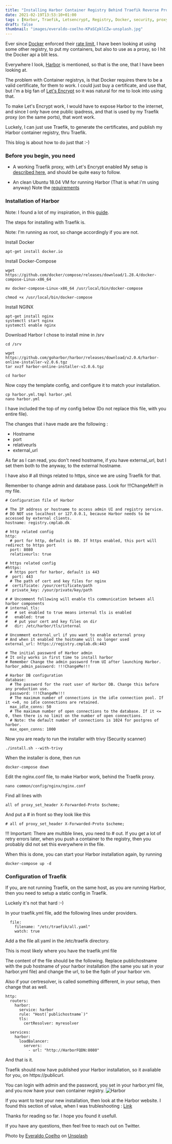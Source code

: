 ```yaml
---
title: "Installing Harbor Container Registry Behind Traefik Reverse Proxy With Letsencrypt Certificate"
date: 2021-02-19T13:53:10+01:00
tags : [Harbor, Traefik, Letsencrypt, Registry, Docker, security, proxy, reverse proxy, Container Registry]
draft: false
thumbnail: "images/everaldo-coelho-KPaSCpklCZw-unsplash.jpg"
---
```

Ever since [Docker](https://www.docker.com) enforced their [rate limit](https://www.docker.com/increase-rate-limits), I have been looking at using some other registry, to put my containers, but also to use as a proxy, so I hit the Docker api a blit less.

Everywhere I look, [Harbor](https://goharbor.io) is mentioned, so that is the one, that I have been looking at.

The problem with Container registrys, is that Docker requires there to be a valid certificate, for them to work.
I could just buy a certificate, and use that, but i'm a big fan of [Let's Encrypt](https://letsencrypt.org) so it was natural for me to look into using that.

To make Let's Encrypt work, I would have to expose Harbor to the internet, and since I only have one public ipadress, and that is used by my Traefik proxy (on the same ports), that wont work. 

Luckely, I can just use Traefik, to generate the certificates, and publish my Harbor container registry, thru Traefik.

This blog is about how to do just that :-) 

### Before you begin, you need

- A working Traefik proxy, with Let's Encrypt enabled
My setup is [described here](https://www.robert-jensen.dk/posts/2021-secure-deployments-with-docker-and-traefik/), and should be quite easy to follow.

- An clean Ubuntu 18.04 VM for running Harbor
(That is what i'm using anyway)
Note the [requirements](https://goharbor.io/docs/2.1.0/install-config/installation-prereqs/)

### Installation of Harbor

Note: I found a lot of my inspiration, in this [guide](https://thenewstack.io/tutorial-install-the-docker-harbor-registry-server-on-ubuntu-18-04/).

The steps for installing with Traefik is.

Note: I'm running as root, so change accordingly if you are not. 

Install Docker
```
apt-get install docker.io
```
Install Docker-Compose
```
wget https://github.com/docker/compose/releases/download/1.28.4/docker-compose-Linux-x86_64

mv docker-compose-Linux-x86_64 /usr/local/bin/docker-compose

chmod +x /usr/local/bin/docker-compose
```
Install NGINX
```
apt-get install nginx
systemctl start nginx
systemctl enable nginx
```

Download Harbor
I chose to install mine in /srv
```
cd /srv

wget https://github.com/goharbor/harbor/releases/download/v2.0.6/harbor-online-installer-v2.0.6.tgz
tar xvzf harbor-online-installer-v2.0.6.tgz

cd harbor
```
Now copy the template config, and configure it to match your installation.

```
cp harbor.yml.tmpl harbor.yml
nano harbor.yml
```
I have included the top of my config below (Do not replace this file, with you entire file). 

The changes that i have made are the following :

- Hostname
- port
- relativeurls
- external_url

As far as I can read, you don't need hostname, if you have external_url, but I set them both to the anyway, to the external hostname.

I have also # all things related to https, since we are using Traefik for that. 

Remember to change admin and database pass. Look for !!!ChangeMe!!! in my file.


```
# Configuration file of Harbor

# The IP address or hostname to access admin UI and registry service.
# DO NOT use localhost or 127.0.0.1, because Harbor needs to be accessed by external clients.
hostname: registry.cmplab.dk

# http related config
http:
  # port for http, default is 80. If https enabled, this port will redirect to https port
  port: 8080
  relativeurls: true

# https related config
#https:
  # https port for harbor, default is 443
#  port: 443
  # The path of cert and key files for nginx
#  certificate: /your/certificate/path
#  private_key: /your/private/key/path

# # Uncomment following will enable tls communication between all harbor components
# internal_tls:
#   # set enabled to true means internal tls is enabled
#   enabled: true
#   # put your cert and key files on dir
#   dir: /etc/harbor/tls/internal

# Uncomment external_url if you want to enable external proxy
# And when it enabled the hostname will no longer used
external_url: https://registry.cmplab.dk:443

# The initial password of Harbor admin
# It only works in first time to install harbor
# Remember Change the admin password from UI after launching Harbor.
harbor_admin_password: !!!ChangeMe!!!

# Harbor DB configuration
database:
  # The password for the root user of Harbor DB. Change this before any production use.
  password: !!!ChangeMe!!!
  # The maximum number of connections in the idle connection pool. If it <=0, no idle connections are retained.
  max_idle_conns: 50
  # The maximum number of open connections to the database. If it <= 0, then there is no limit on the number of open connections.
  # Note: the default number of connections is 1024 for postgres of harbor.
  max_open_conns: 1000
```

Now you are ready to run the installer with trivy (Security scanner)
```
./install.sh --with-trivy
```
When the installer is done, then run
```
docker-compose down
```

Edit the nginx.conf file, to make Harbor work, behind the Traefik proxy.

```
nano common/config/nginx/nginx.conf
```
Find all lines with 
```
all of proxy_set_header X-Forwarded-Proto $scheme;
```
And put a # in front so they look like this 
```
# all of proxy_set_header X-Forwarded-Proto $scheme;
```
!!! Important: There are multible lines, you need to # out. 
If you get a lot of retry errors later, when you push a container to the registry, then you probably did not set this everywhere in the file. 

When this is done, you can start your Harbor installation again, by running
```
docker-compose up -d
```
### Configuration of Traefik

If you, are not running Traefik, on the same host, as you are running Harbor, then you need to setup a static config in Traefik.

Luckely it's not that hard :-) 

In your traefik.yml file, add the following lines under providers.
```
  file:
    filename: "/etc/traefik/all.yaml"
    watch: true
```
Add a the file all.yaml in the /etc/traefik directory.

This is most likely where you have the traefik.yml file

The content of the file should be the following.
Replace publichostname with the pub hostname of your harbor installation (the same you sat in your harbor.yml file)
and change the url, to be the fqdn of your harbor vm.

Also if your certresolver, is called something different, in your setup, then change that as well.
```
http:
  routers:
    harbor:
      service: harbor
      rule: "Host(`publichostname`)"
      tls:
        certResolver: myresolver

  services:
    harbor:
      loadBalancer:
        servers:
          - url: "http://HarborFQDN:8080"
```
And that is it.

Traefik should now have published your Harbor installation, so it avaliable for you, on https://publicurl.

You can login with admin and the password, you set in your harbor.yml file, and you now have your own container registry.
![Harbor](images/harbor_login.png)

If you want to test your new installation, then look at the Harbor website. I found this section of value, when I was trubleshooting : [Link](https://goharbor.io/docs/1.10/working-with-projects/working-with-images/pulling-pushing-images/)

Thanks for reading so far. I hope you found it usefull.

If you have any questions, then feel free to reach out on Twitter. 



<span>Photo by <a href="https://unsplash.com/@_everaldo?utm_source=unsplash&amp;utm_medium=referral&amp;utm_content=creditCopyText">Everaldo Coelho</a> on <a href="https://unsplash.com/s/photos/lighthouse?utm_source=unsplash&amp;utm_medium=referral&amp;utm_content=creditCopyText">Unsplash</a></span>
